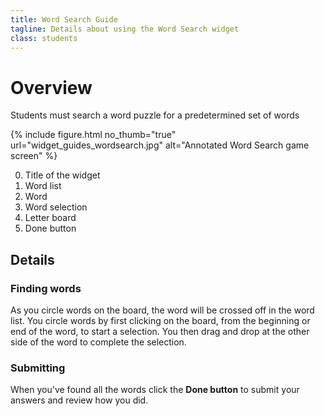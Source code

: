 ```yaml
---
title: Word Search Guide
tagline: Details about using the Word Search widget
class: students
---
```

# Overview

Students must search a word puzzle for a predetermined set of words

{% include figure.html
	no_thumb="true"
	url="widget_guides_wordsearch.jpg"
	alt="Annotated Word Search game screen"
%}

0. Title of the widget
0. Word list
0. Word
0. Word selection
0. Letter board
0. Done button

## Details

### Finding words

As you circle words on the board, the word will be crossed off in the word list. You circle words by first clicking on the board, from the beginning or end of the word, to start a selection. You then drag and drop at the other side of the word to complete the selection.

### Submitting

When you've found all the words click the **Done button** to submit your answers and review how you did.
